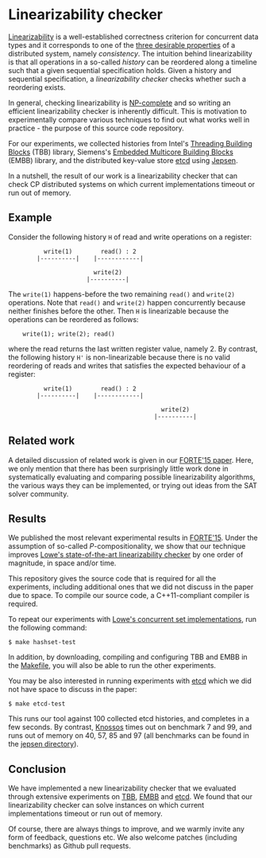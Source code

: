 # Linearizability checker

[Linearizability][linearizability] is a well-established correctness criterion for
concurrent data types and it corresponds to one of the [three desirable properties][CAP]
of a distributed system, namely <em>consistency</em>. The intuition behind linearizability
is that all operations in a so-called <em>history</em> can be reordered along a timeline such
that a given sequential specification holds. Given a history and sequential specification,
a <em>linearizability checker</em> checks whether such a reordering exists.

In general, checking linearizability is [NP-complete][NP-complete] and so writing an
efficient linearizability checker is inherently difficult. This is motivation to
experimentally compare various techniques to find out what works well in practice -
the purpose of this source code repository.

For our experiments, we collected histories from Intel's [Threading Building Blocks][TBB]
(TBB) library, Siemens's [Embedded Multicore Building Blocks][EMBB] (EMBB) library, and
the distributed key-value store [etcd][etcd] using [Jepsen][Jepsen].

In a nutshell, the result of our work is a linearizability checker that can check CP
distributed systems on which current implementations timeout or run out of memory.

## Example

Consider the following history `H` of read and write operations on a register:

```
          write(1)        read() : 2      
        |----------|    |------------|

                        write(2)
                      |----------|
```

The `write(1)` happens-before the two remaining `read()` and `write(2)` operations.
Note that `read()` and `write(2)` happen concurrently because neither finishes before
the other. Then `H` is linearizable because the operations can be reordered as follows:

        write(1); write(2); read()

where the read returns the last written register value, namely 2. By contrast, the
following history `H'` is non-linearizable because there is no valid reordering of
reads and writes that satisfies the expected behaviour of a register:

```
          write(1)        read() : 2      
        |----------|    |------------|

                                           write(2)
                                         |----------|
```

## Related work 

A detailed discussion of related work is given in our [FORTE'15 paper][HK2015].
Here, we only mention that there has been surprisingly little work done in
systematically evaluating and comparing possible linearizability algorithms,
the various ways they can be implemented, or trying out ideas from the SAT
solver community.

## Results

We published the most relevant experimental results in [FORTE'15][HK2015].
Under the assumption of so-called <em>P</em>-compositionality, we show that
our technique improves [Lowe's state-of-the-art linearizability checker][L2014]
by one order of magnitude, in space and/or time.

This repository gives the source code that is required for all the experiments,
including additional ones that we did not discuss in the paper due to space.
To compile our source code, a C++11-compliant compiler is required.

To repeat our experiments with [Lowe's concurrent set implementations][L2014],
run the following command:

    $ make hashset-test

In addition, by downloading, compiling and configuring TBB and EMBB in the
[Makefile][Makefile], you will also be able to run the other experiments.

You may be also interested in running experiments with [etcd][etcd] which
we did not have space to discuss in the paper:

    $ make etcd-test 

This runs our tool against 100 collected etcd histories, and completes in a few
seconds. By contrast, [Knossos][Knossos] times out on benchmark 7 and 99, and
runs out of memory on 40, 57, 85 and 97 (all benchmarks can be found in the
[jepsen directory][jepsen-benchmarks]).

## Conclusion

We have implemented a new linearizability checker that we evaluated through
extensive experiments on [TBB][TBB], [EMBB][EMBB] and [etcd][etcd]. We found
that our linearizability checker can solve instances on which current implementations
timeout or run out of memory.

Of course, there are always things to improve, and we warmly invite any form of feedback,
questions etc. We also welcome patches (including benchmarks) as Github pull requests.

[CAP]: http://en.wikipedia.org/wiki/CAP_theorem
[linearizability]: http://dl.acm.org/citation.cfm?id=78972
[NP-complete]: http://en.wikipedia.org/wiki/NP-complete

[L2014]: http://www.cs.ox.ac.uk/people/gavin.lowe/LinearizabiltyTesting/
[HK2015]: http://arxiv.org/abs/1504.00204

[etcd]: https://github.com/coreos/etcd
[TBB]: https://www.threadingbuildingblocks.org/
[EMBB]: https://github.com/siemens/embb
[Knossos]: https://github.com/aphyr/knossos
[Jepsen]: https://github.com/aphyr/jepsen
[Makefile]: https://github.com/ahorn/linearizability-checker/blob/master/Makefile
[jepsen-benchmarks]: https://github.com/ahorn/linearizability-checker/tree/master/jepsen
